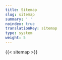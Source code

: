 ```yaml
---
title: Sitemap
slug: sitemap
summary: ' '
noindex: true
translationKey: sitemap
type: system
weight: 5
---
```

{{< sitemap >}}